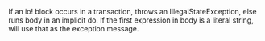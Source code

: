 If an io! block occurs in a transaction, throws an
  IllegalStateException, else runs body in an implicit do. If the
  first expression in body is a literal string, will use that as the
  exception message.